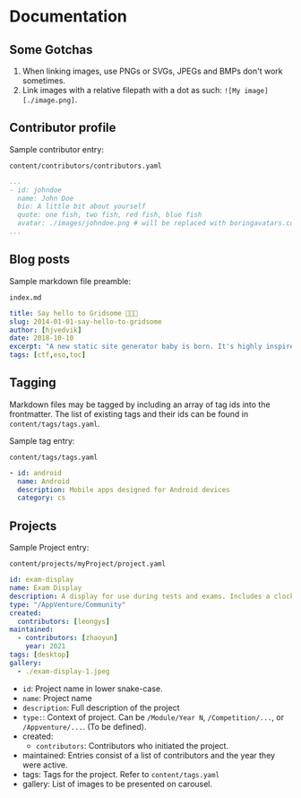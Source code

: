 # Documentation

## Some Gotchas

1. When linking images, use PNGs or SVGs, JPEGs and BMPs don't work sometimes.
1. Link images with a relative filepath with a dot as such: `![My image][./image.png]`. 

## Contributor profile

Sample contributor entry:

`content/contributors/contributors.yaml`
```yaml
...
- id: johndoe
  name: John Doe
  bio: A little bit about yourself
  quote: one fish, two fish, red fish, blue fish
  avatar: ./images/johndoe.png # will be replaced with boringavatars.com if unspecified
...
```

## Blog posts

Sample markdown file preamble:

`index.md`
```yaml
title: Say hello to Gridsome 👶🎉💚
slug: 2014-01-01-say-hello-to-gridsome
author: [hjvedvik]
date: 2018-10-10
excerpt: "A new static site generator baby is born. It's highly inspired by Gatsby.js (React based) but built on top of Vue.js. We have been working on it for a year and will have a beta ready soon. You can expect this baby to grow up fast!"
tags: [ctf,eso,toc]
```

## Tagging

Markdown files may be tagged by including an array of tag ids into the frontmatter. The list of existing tags and their ids can be found in ```content/tags/tags.yaml```.

Sample tag entry:

`content/tags/tags.yaml`
```yaml
- id: android
  name: Android
  description: Mobile apps designed for Android devices
  category: cs
```

## Projects

Sample Project entry:

`content/projects/myProject/project.yaml`
```yaml
id: exam-display
name: Exam Display
description: A display for use during tests and exams. Includes a clock, exam information, and tracker for the number of students outside.
type: "/AppVenture/Community"
created:
  contributors: [leongys]
maintained:
  - contributors: [zhaoyun]
    year: 2021
tags: [desktop]
gallery:
  - ./exam-display-1.jpeg
```

- ```id```: Project name in lower snake-case.
- ```name```: Project name
- ```description```: Full description of the project
- ```type:```: Context of project. Can be ```/Module/Year N```, ```/Competition/...```, or ```/Appventure/...```. (To be defined).
- created: 
  - ```contributors```: Contributors who initiated the project.
- maintained: Entries consist of a list of contributors and the year they were active.
- tags: Tags for the project. Refer to ```content/tags.yaml```
- gallery: List of images to be presented on carousel.
